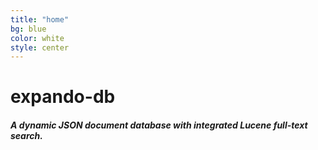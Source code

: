 ```yaml
---
title: "home"
bg: blue
color: white
style: center
---
```




<span class="fa-stack subtlecircle" style="font-size:100px; background:rgba(0,0,167,0.5)">
  <i class="fa fa-circle fa-stack-2x text-white"></i>
  <i class="fa fa-database fa-stack-1x text-blue"></i>
</span>

# **expando-db**

##### **A dynamic JSON document database with integrated Lucene full-text search.**
